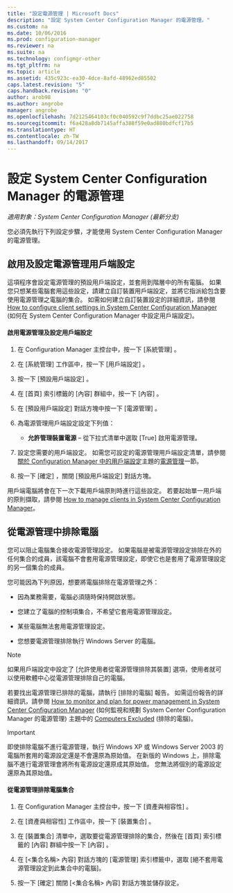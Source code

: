 ```yaml
---
title: "設定電源管理 | Microsoft Docs"
description: "設定 System Center Configuration Manager 的電源管理。"
ms.custom: na
ms.date: 10/06/2016
ms.prod: configuration-manager
ms.reviewer: na
ms.suite: na
ms.technology: configmgr-other
ms.tgt_pltfrm: na
ms.topic: article
ms.assetid: 435c923c-ea30-4dce-8afd-48962ed85502
caps.latest.revision: "5"
caps.handback.revision: "0"
author: arob98
ms.author: angrobe
manager: angrobe
ms.openlocfilehash: 7d2125464103cf0c040592c9f7ddbc25ae022758
ms.sourcegitcommit: f6a428a8db7145affa388f59e0ad880bdfcf17b5
ms.translationtype: HT
ms.contentlocale: zh-TW
ms.lasthandoff: 09/14/2017
---
```

# <a name="configuring-power-management-in-system-center-configuration-manager"></a>設定 System Center Configuration Manager 的電源管理

*適用對象：System Center Configuration Manager (最新分支)*

您必須先執行下列設定步驟，才能使用 System Center Configuration Manager 的電源管理。  

## <a name="enable-and-configure-power-management-client-settings"></a>啟用及設定電源管理用戶端設定  
 這項程序會設定電源管理的預設用戶端設定，並套用到階層中的所有電腦。 如果您只想某些電腦套用這些設定，請建立自訂裝置用戶端設定，並將它指派給包含要使用電源管理之電腦的集合。 如需如何建立自訂裝置設定的詳細資訊，請參閱 [How to configure client settings in System Center Configuration Manager](../../../../core/clients/deploy/configure-client-settings.md) (如何在 System Center Configuration Manager 中設定用戶端設定)。  

#### <a name="to-enable-power-management-and-configure-client-settings"></a>啟用電源管理及設定用戶端設定  

1.  在 Configuration Manager 主控台中，按一下 [系統管理] 。  

2.  在 [系統管理]  工作區中，按一下 [用戶端設定] 。  

3.  按一下 [預設用戶端設定] 。  

4.  在 [首頁]  索引標籤的 [內容]  群組中，按一下 [內容] 。  

5.  在 [預設用戶端設定]  對話方塊中按一下 [電源管理] 。  

6.  為電源管理用戶端設定設定下列值：  

    -   **允許管理裝置電源** – 從下拉式清單中選取 [True]  啟用電源管理。  

7.  設定您需要的用戶端設定。 如需您可設定的電源管理用戶端設定清單，請參閱[關於 Configuration Manager 中的用戶端設定](../../../../core/clients/deploy/about-client-settings.md#power-management)主題的[電源管理](../../../../core/clients/deploy/about-client-settings.md)一節。  

8.  按一下 [確定]  ，關閉 [預設用戶端設定]  對話方塊。  

 用戶端電腦將會在下一次下載用戶端原則時進行這些設定。 若要起始單一用戶端的原則擷取，請參閱 [How to manage clients in System Center Configuration Manager](../../../../core/clients/manage/manage-clients.md)。  

## <a name="exclude-computers-from-power-management"></a>從電源管理中排除電腦  
 您可以阻止電腦集合接收電源管理設定。 如果電腦是被電源管理設定排除在外的任何集合的成員，該電腦不會套用電源管理設定，即使它也是套用了電源管理設定的另一個集合的成員。  

 您可能因為下列原因，想要將電腦排除在電源管理之外：  

-   因為業務需要，電腦必須隨時保持開啟狀態。  

-   您建立了電腦的控制項集合，不希望它套用電源管理設定。  

-   某些電腦無法套用電源管理設定。  

-   您想要電源管理排除執行 Windows Server 的電腦。  

> [!NOTE]  
>  如果用戶端設定中設定了 [允許使用者從電源管理排除其裝置]  選項，使用者就可以使用軟體中心從電源管理排除自己的電腦。  

 若要找出電源管理已排除的電腦，請執行 [排除的電腦] 報告。 如需這份報告的詳細資訊，請參閱 [How to monitor and plan for power management in System Center Configuration Manager](../../../../core/clients/manage/power/monitor-and-plan-for-power-management.md) (如何監視和規劃 System Center Configuration Manager 的電源管理) 主題中的 [Computers Excluded](../../../../core/clients/manage/power/monitor-and-plan-for-power-management.md#BKMK_Excluded) (排除的電腦)。  

> [!IMPORTANT]  
>  即使排除電腦不進行電源管理，執行 Windows XP 或 Windows Server 2003 的電腦所套用的電源設定還是不會還原為原始值。 在新版的 Windows 上，排除電腦不進行電源管理會將所有電源設定還原成其原始值。 您無法將個別的電源設定還原為其原始值。  

#### <a name="to-exclude-a-collection-of-computers-from-power-management"></a>從電源管理排除電腦集合  

1.  在 Configuration Manager 主控台中，按一下 [資產與相容性] 。  

2.  在 [資產與相容性]  工作區中，按一下 [裝置集合] 。  

3.  在 [裝置集合]  清單中，選取要從電源管理排除的集合，然後在 [首頁]  索引標籤的 [內容]  群組中按一下 [內容] 。  

4.  在 [<集合名稱\> 內容] 對話方塊的 [電源管理] 索引標籤中，選取 [絕不套用電源管理設定到此集合中的電腦]。  

5.  按一下 [確定] 關閉 [<集合名稱\> 內容] 對話方塊並儲存設定。  
